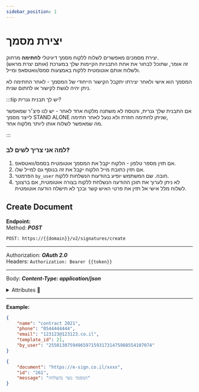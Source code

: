 ```yaml
---
sidebar_position: 1
---
```


# יצירת מסמך
יצירת מסמכים מאפשרים לשלוח ללקוח מסמך דיגיטלי **לחתימה** מרחוק.  
זה אומר, שתוכל לבחור את אחת התבניות הקיימות שלך במערכת (אותם יצרת מראש) ולשלוח אותם אוטומטית ללקוח באמצעות סמס/וואטסאפ ומייל.

המסמך הוא אישי ולאחר יצירתו יתקבל הקישור הייחודי של המסמך - לאחר החתימה לא ניתן יהיה לגשת לקישור או לחתום שנית.

:::tip יש לך תבנית גנרית?

אם התבנית שלך גנרית, והנוסח לא משתנה מלקוח אחד לאחר - יש לנו פיצ׳ר שמאפשר לייצר מסמך STAND ALONE שניתן לחתימה חוזרת ולא ננעל לאחר חתימה,  
מה שמאפשר לשלוח אותו ליותר מלקוח אחד.

:::

### למה אני צריך לשים לב?
1. אם תזין מספר טלפון - הלקוח יקבל את המסמך אוטומטית בסמס/וואטסאפ.
2. אם תזין כתובת מייל הלקוח יקבל את זה בנוסף גם למייל שלו.
3. הפרמטר ``by_user`` חובה. שם המשתמש יופיע בהודעות הנשלחות ללקוח.
4. לא ניתן לערוך את תוכן ההודעה הנשלחת ללקוח בצורה אוטומטית, אם ברצונך לשלוח מלל אישי אל תזין את פרטי האיש קשר ובכך לא תישלח הודעה אוטומטית.

<div class="api-docs api-sec">

## Create Document

**Endpoint:**  
Method: ***POST***
<div class="end-point"><code>POST: https://&#123;&#123;domain&#125;&#125;/v2/signatures/create</code></div>

***
Authorization: ***OAuth 2.0***  
Headers: ``Authorization: Bearer {{token}}``
***
Body: ***Content-Type: application/json***

<details>
  <summary>Attributes 🤖</summary>
  <div class="api-att">


| Required | Key         | Value    |                      Note                       |
| :------: | ----------- | -------- | :---------------------------------------------: |
|    ✓     | name        | `string` |                    שם המסמך                     |
|          | phone       | `string` |                                                 |
|          | email       | `string` |                                                 |
|    ✓     | template_id | `string` | [מזהה תבנית](../signatures/documents-templates) |
|    ✓     | by_user     | `string` |        [מזהה משתמש](../users/users-list)        |



  </div>
</details>


***
**Example:**
```json title="Request - Status Code: 201 Created"
{
    "name": "contract 2021",
    "phone": "0544444444",
    "email": "123123@123123.co.il",
    "template_id": 21,
    "by_user": "255013075949659715931731475988554107074"
}
```

```json title="Response"
{
    "document": "https://e-sign.co.il/xxxx",
    "id": "261",
    "message": "המסמך נוצר בהצלחה"
}
```
</div>